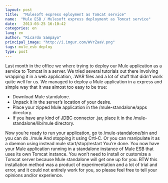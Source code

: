 ```yaml
---
layout: post
title:  "Mulesoft express eployment as Tomcat service"
name:  "Mule ESB / Mulesoft express deployment as Tomcat service"
date:   2013-03-25 16:10:42
categories: en
lang: en
author: "Ricardo Sampayo"
principal_image: "http://i.imgur.com/WVrZaaV.png"
tags: mule_esb deploy
type: post
---
```


Last month in the office we where trying to deploy our Mule application as a service to Tomcat in a server. We tried several tutorials out there involving wrapping it in a web application, .WAR files and a lot of stuff that didn’t work quite well for us.
We managed to deploy a Mule application in a express and simple way that it was almost too easy to be true:

- Download Mule standalone.
- Unpack it in the server’s location of your desire. 
- Place your zipped Mule application in the /mule-standalone/apps directory.
- If you have any kind of JDBC connector .jar, place it in the /mule-standalone/lib/mule directory.



Now you’re ready to run your application, go to  /mule-standalone/bin and you can do
./mule
And stopping it using Crtl-C.
Or you can manipulate it as a daemon using instead
mule start/stop/restart
You’re done.
You now have your Mule application running in a standalone instance of Mule ESB that uses its own Tomcat instance. You won’t need to install or customize a Tomcat server because Mule standalone will get one up for you.
BTW this installation method was a product of experimentation and a lot of trial and error, and it could not entirely work for you, so please feel free to tell your opinions and/or experience.


